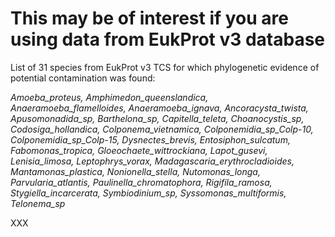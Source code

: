# This may be of interest if you are using data from EukProt v3 database
List of 31 species from EukProt v3 TCS for which phylogenetic evidence of potential contamination was found: 

_Amoeba_proteus, Amphimedon_queenslandica, Anaeramoeba_flamelloides, Anaeramoeba_ignava, Ancoracysta_twista, Apusomonadida_sp, Barthelona_sp, Capitella_teleta, Choanocystis_sp, Codosiga_hollandica, Colponema_vietnamica, Colponemidia_sp_Colp-10, Colponemidia_sp_Colp-15, Dysnectes_brevis, Entosiphon_sulcatum, Fabomonas_tropica, Gloeochaete_wittrockiana, Lapot_gusevi, Lenisia_limosa, Leptophrys_vorax, Madagascaria_erythrocladioides, Mantamonas_plastica, Nonionella_stella, Nutomonas_longa, Parvularia_atlantis, Paulinella_chromatophora, Rigifila_ramosa, Stygiella_incarcerata, Symbiodinium_sp, Syssomonas_multiformis, Telonema_sp_

XXX
